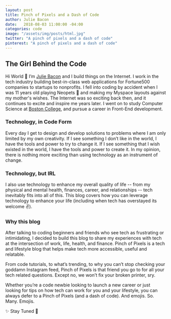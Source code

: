 ```yaml
---
layout: post
title: Pinch of Pixels and a Dash of Code
author: Julie Bacon
date:   2018-08-03 11:00:00 -04:00
categories: code
image: "/assets/img/posts/html.jpg"
twitter: "A pinch of pixels and a dash of code"
pinterest: "A pinch of pixels and a dash of code"
---
```


## The Girl Behind the Code

Hi World 👋 I’m [Julie Bacon](/about) and I build things on the Internet. I work in the tech industry building best-in-class web applications for Fortune500 companies to startups to nonprofits. I fell into coding by accident when I was 11 years old playing Neopets 🦄 and making my Myspace layouts against my mother's wishes. The Internet was so exciting back then, and it continues to excite and inspire me years later. I went on to study Computer Science at [Boston College](https://www.bc.edu/bc-web/schools/mcas/departments/computer-science/people/julie-bacon.html), and pursue a career in Front-End development.

### Technology, in Code Form
Every day I get to design and develop solutions to problems where I am only limited by my own creativity. If I see something I don’t like in the world, I have the tools and power to try to change it. If I see something that I wish existed in the world, I have the tools and power to create it. In my opinion, there is nothing more exciting than using technology as an instrument of change.

### Technology, but IRL
I also use technology to enhance my overall quality of life -- from my physical and mental health, finances, career, and relationships -- tech inevitably fits into all of this. This blog covers how you can leverage technology to enhance your life (including when tech has overstayed its welcome ✌️).

### Why this blog
After talking to coding beginners and friends who see tech as frustrating or intimidating, I decided to build this blog to share my experiences with tech at the intersection of work, life, health, and finance. Pinch of Pixels is a tech and lifestyle blog that helps make tech more accessible, useful and relatable.

From code tutorials, to what’s trending, to why you can’t stop checking your goddamn Instagram feed, Pinch of Pixels is that friend you go to for all your tech related questions. Except no, we won’t fix your broken printer, sry.

Whether you’re a code newbie looking to launch a new career or just looking for tips on how tech can work for you and your lifestyle, you can always defer to a Pinch of Pixels (and a dash of code). And emojis. So. Many. Emojis.

✨ Stay Tuned 💫
